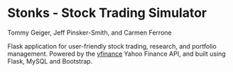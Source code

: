 # Stonks - Stock Trading Simulator

Tommy Geiger, Jeff Pinsker-Smith, and Carmen Ferrone

Flask application for user-friendly stock trading, research, and portfolio management. Powered by the [yfinance](https://pypi.org/project/yfinance/) Yahoo Finance API, and built using Flask, MySQL and Bootstrap.
